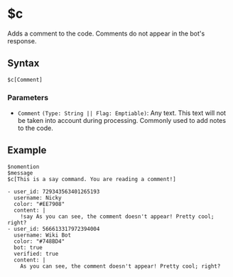 # $c
Adds a comment to the code. Comments do not appear in the bot's response.

## Syntax
```
$c[Comment]
```

### Parameters 
- `Comment` `(Type: String || Flag: Emptiable)`: Any text. This text will not be taken into account during processing. Commonly used to add notes to the code.

## Example
```
$nomention
$message
$c[This is a say command. You are reading a comment!]
```

``` discord yaml
- user_id: 729343563401265193
  username: Nicky
  color: "#EE7908"
  content: |
    !say As you can see, the comment doesn't appear! Pretty cool; right?
- user_id: 566613317972394004
  username: Wiki Bot
  color: "#748BD4"
  bot: true
  verified: true
  content: |
    As you can see, the comment doesn't appear! Pretty cool; right?
```

